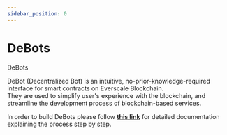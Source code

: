 ```yaml
---
sidebar_position: 0
---
```


# DeBots

DeBots

DeBot (Decentralized Bot) is an intuitive, no-prior-knowledge-required interface for smart contracts on Everscale Blockchain.   
They are used to simplify user's experience with the blockchain, and streamline the development process of blockchain-based services. 

In order to build DeBots please follow [**this link**](https://github.com/tonlabs/debots) for detailed documentation explaining the process step by step. 
